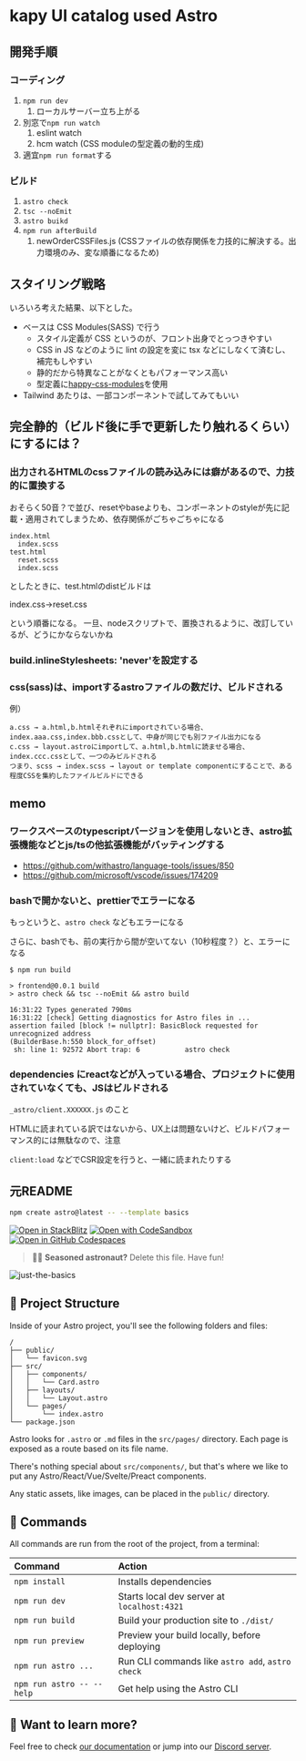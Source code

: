 # kapy UI catalog used Astro

## 開発手順

### コーディング

1. `npm run dev`
   1. ローカルサーバー立ち上がる
2. 別窓で`npm run watch`
   1. eslint watch
   2. hcm watch (CSS moduleの型定義の動的生成)
3. 適宜`npm run format`する

### ビルド

1. `astro check`
2. `tsc --noEmit`
3. `astro buikd`
4. `npm run afterBuild`
   1. newOrderCSSFiles.js (CSSファイルの依存関係を力技的に解決する。出力環境のみ、変な順番になるため)

## スタイリング戦略

いろいろ考えた結果、以下とした。

- ベースは CSS Modules(SASS) で行う
  - スタイル定義が CSS というのが、フロント出身でとっつきやすい
  - CSS in JS などのように lint の設定を変に tsx などにしなくて済むし、補完もしやすい
  - 静的だから特異なことがなくともパフォーマンス高い
  - 型定義に[happy-css-modules](https://github.com/mizdra/happy-css-modules)を使用
- Tailwind あたりは、一部コンポーネントで試してみてもいい

## 完全静的（ビルド後に手で更新したり触れるくらい）にするには？

### 出力されるHTMLのcssファイルの読み込みには癖があるので、力技的に置換する

おそらく50音？で並び、resetやbaseよりも、コンポーネントのstyleが先に記載・適用されてしまうため、依存関係がごちゃごちゃになる

```
index.html
  index.scss
test.html
  reset.scss
  index.scss
```

としたときに、test.htmlのdistビルドは

index.css→reset.css

という順番になる。
一旦、nodeスクリプトで、置換されるように、改訂しているが、どうにかならないかね

### build.inlineStylesheets: 'never'を設定する

### css(sass)は、importするastroファイルの数だけ、ビルドされる

例）

```
a.css → a.html,b.htmlそれぞれにimportされている場合、index.aaa.css,index.bbb.cssとして、中身が同じでも別ファイル出力になる
c.css → layout.astroにimportして、a.html,b.htmlに読ませる場合、index.ccc.cssとして、一つのみビルドされる
つまり、scss → index.scss → layout or template componentにすることで、ある程度CSSを集約したファイルビルドにできる
```

## memo

### ワークスペースのtypescriptバージョンを使用しないとき、astro拡張機能などとjs/tsの他拡張機能がバッティングする

- https://github.com/withastro/language-tools/issues/850
- https://github.com/microsoft/vscode/issues/174209

### bashで開かないと、prettierでエラーになる

もっというと、`astro check` などもエラーになる

さらに、bashでも、前の実行から間が空いてない（10秒程度？）と、エラーになる

```
$ npm run build

> frontend@0.0.1 build
> astro check && tsc --noEmit && astro build

16:31:22 Types generated 790ms
16:31:22 [check] Getting diagnostics for Astro files in ...
assertion failed [block != nullptr]: BasicBlock requested for unrecognized address
(BuilderBase.h:550 block_for_offset)
 sh: line 1: 92572 Abort trap: 6           astro check
```

### dependencies にreactなどが入っている場合、プロジェクトに使用されていなくても、JSはビルドされる

`_astro/client.XXXXXX.js` のこと

HTMLに読まれている訳ではないから、UX上は問題ないけど、ビルドパフォーマンス的には無駄なので、注意

`client:load` などでCSR設定を行うと、一緒に読まれたりする

## 元README

```sh
npm create astro@latest -- --template basics
```

[![Open in StackBlitz](https://developer.stackblitz.com/img/open_in_stackblitz.svg)](https://stackblitz.com/github/withastro/astro/tree/latest/examples/basics)
[![Open with CodeSandbox](https://assets.codesandbox.io/github/button-edit-lime.svg)](https://codesandbox.io/p/sandbox/github/withastro/astro/tree/latest/examples/basics)
[![Open in GitHub Codespaces](https://github.com/codespaces/badge.svg)](https://codespaces.new/withastro/astro?devcontainer_path=.devcontainer/basics/devcontainer.json)

> 🧑‍🚀 **Seasoned astronaut?** Delete this file. Have fun!

![just-the-basics](https://github.com/withastro/astro/assets/2244813/a0a5533c-a856-4198-8470-2d67b1d7c554)

## 🚀 Project Structure

Inside of your Astro project, you'll see the following folders and files:

```text
/
├── public/
│   └── favicon.svg
├── src/
│   ├── components/
│   │   └── Card.astro
│   ├── layouts/
│   │   └── Layout.astro
│   └── pages/
│       └── index.astro
└── package.json
```

Astro looks for `.astro` or `.md` files in the `src/pages/` directory. Each page is exposed as a route based on its file name.

There's nothing special about `src/components/`, but that's where we like to put any Astro/React/Vue/Svelte/Preact components.

Any static assets, like images, can be placed in the `public/` directory.

## 🧞 Commands

All commands are run from the root of the project, from a terminal:

| Command                   | Action                                           |
| :------------------------ | :----------------------------------------------- |
| `npm install`             | Installs dependencies                            |
| `npm run dev`             | Starts local dev server at `localhost:4321`      |
| `npm run build`           | Build your production site to `./dist/`          |
| `npm run preview`         | Preview your build locally, before deploying     |
| `npm run astro ...`       | Run CLI commands like `astro add`, `astro check` |
| `npm run astro -- --help` | Get help using the Astro CLI                     |

## 👀 Want to learn more?

Feel free to check [our documentation](https://docs.astro.build) or jump into our [Discord server](https://astro.build/chat).
